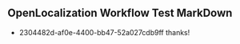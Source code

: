 ## OpenLocalization Workflow Test MarkDown
* 2304482d-af0e-4400-bb47-52a027cdb9ff thanks!

<!--HONumber=Aug16_HO3-->


